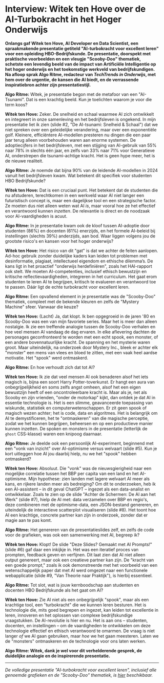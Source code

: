 # Interview: Witek ten Hove over de AI-Turbokracht in het Hoger Onderwijs

**Onlangs gaf Witek ten Hove, AI Developer en Data Scientist, een spraakmakende presentatie getiteld "AI-turbokracht voor excellent leren" voor een opleiding HBO-Bedrijfskunde. De presentatie, doorspekt met praktische voorbeelden en een vleugje "Scooby-Doo" thematiek, schetste een levendig beeld van de impact van Artificiële Intelligentie op het hoger onderwijs en het toekomstige werkveld van bedrijfskundigen. Na afloop sprak Algo Ritme, redacteur van _TechTrends in Onderwijs_, met hem over de urgentie, de kansen die AI biedt, en de verrassende inspiratiebron achter zijn presentatiestijl.**

**Algo Ritme:** Witek, je presentatie begon met de metafoor van een "AI-Tsunami". Dat is een krachtig beeld. Kun je toelichten waarom je voor die term koos?

**Witek ten Hove:** Zeker. De snelheid en schaal waarmee AI zich ontwikkelt en integreert in onze samenleving en het bedrijfsleven is ongekend. In mijn presentatie liet ik zien (slide #2, "De AI-tsunami: Snelheid & Schaal") dat we niet spreken over een geleidelijke verandering, maar over een exponentiële golf. Kleinere, efficiëntere AI-modellen presteren nu dingen die een paar jaar terug alleen voorbehouden waren aan enorme systemen. De adoptiecijfers in het bedrijfsleven, met een stijging van AI-gebruik van 55% naar 78% in slechts één jaar, en zelfs van 33% naar 71% voor Generatieve AI, onderstrepen die tsunami-achtige kracht. Het is geen hype meer, het is de nieuwe realiteit.

**Algo Ritme:** Je noemde dat bijna 90% van de leidende AI-modellen in 2024 vanuit het bedrijfsleven kwam. Wat betekent dit specifiek voor studenten HBO Bedrijfskunde?

**Witek ten Hove:** Dat is een cruciaal punt. Het betekent dat de studenten die nu afstuderen, terechtkomen in een werkveld waar AI niet langer een futuristisch concept is, maar een dagelijkse tool en een strategische factor. Ze moeten dus niet alleen weten wat AI _is_, maar vooral hoe ze het effectief en verantwoord kunnen _inzetten_. De relevantie is direct en de noodzaak voor AI-vaardigheden is acuut.

**Algo Ritme:** In je presentatie kwam ook de kloof tussen AI-adoptie door studenten (86%) en docenten (61%) enerzijds, en het formele AI-beleid bij instellingen (slechts 39%) anderzijds, aan bod. Waar liggen volgens jou de grootste risico's en kansen voor het hoger onderwijs?

**Witek ten Hove:** Het risico van dit "gat" is dat we achter de feiten aanlopen. Ad-hoc gebruik zonder duidelijke kaders kan leiden tot problemen met desinformatie, plagiaat, intellectueel eigendom en ethische dilemma’s. De kans ligt in het proactief "onderwijs herdefiniëren", zoals het HAI-rapport ook stelt. We moeten AI-competenties, inclusief ethisch bewustzijn en kritische reflectievaardigheden, integreren in het curriculum. Het gaat erom studenten te leren AI te begrijpen, kritisch te evalueren en verantwoord toe te passen. Dáár ligt de echte turbokracht voor excellent leren.

**Algo Ritme:** Een opvallend element in je presentatie was de "Scooby-Doo" thematiek, compleet met de bekende kleuren en zelfs de "Mystery Machine" sfeer. Vanwaar die keuze?

**Witek ten Hove:** (Lacht) Ja, dat klopt. Ik ben opgegroeid in de jaren '80 en Scooby-Doo was een van mijn favoriete series. Maar het is meer dan alleen nostalgie. Ik zie een treffende analogie tussen de Scooby-Doo verhalen en hoe veel mensen AI vandaag de dag ervaren. In elke aflevering dachten de personages geconfronteerd te worden met een echt spook, een monster, of een andere bovennatuurlijke kracht. De spanning en het mysterie waren groot. Maar uiteindelijk, na onderzoek door Mystery Inc., bleek er achter elk "monster" een mens van vlees en bloed te zitten, met een vaak heel aardse motivatie. Het "spook" werd ontmaskerd.

**Algo Ritme:** En hoe verhoudt zich dat tot AI?

**Witek ten Hove:** Ik zie dat veel mensen AI ook benaderen alsof het iets magisch is, bijna een soort Harry Potter-toverkunst. Er hangt een aura van onbegrijpelijkheid en soms zelfs angst omheen, alsof het een eigen bewustzijn heeft of een oncontroleerbare kracht is. Maar als je, net als Scooby en zijn vrienden, "onder de motorkap" kijkt, dan ontdek je dat AI in essentie technologie is. Het is een slimme, geavanceerde toepassing van wiskunde, statistiek en computerwetenschappen. Er zit geen spook of magisch wezen achter; het is code, data en algoritmes. Het is belangrijk om AI te demystificeren, het te "ontmaskeren" van die magische perceptie, zodat we het kunnen begrijpen, beheersen en op een productieve manier kunnen inzetten. De spoken en monsters in de presentatie (letterlijk de `ghost` CSS-klasse) waren een knipoog daarnaar.

**Algo Ritme:** Je deelde ook een persoonlijk AI-experiment, beginnend met een "vonk van inzicht" over AI-optimisme versus welvaart (slide #5). Kun je kort uitleggen hoe AI jou daarbij hielp, nu we het "spook" hebben ontmaskerd?

**Witek ten Hove:** Absoluut. Die "vonk" was de nieuwsgierigheid naar een mogelijke correlatie tussen het BBP per capita van een land en het AI-optimisme. Mijn hypothese: zien landen met lagere welvaart AI meer als kans, en rijkere landen meer als bedreiging? Om dit te onderzoeken, heb ik een AI-assistent – in dit geval ChatGPT – ingezet als een data-analist en ontwikkelaar. Zoals te zien op de slide "Achter de Schermen: De AI aan het Werk" (slide #7), hielp de AI met: data verzamelen over BBP en regio's, deze combineren met de optimisme-data, een JSON-bestand genereren, en uiteindelijk de interactieve scatterplot visualiseren (slide #8). Het toont hoe AI een krachtige, concrete partner kan zijn in onderzoek, zonder dat er magie aan te pas komt.

**Algo Ritme:** Het genereren van de presentatieslides zelf, en zelfs de code voor de grafieken, was ook een samenwerking met AI, begreep ik?

**Witek ten Hove:** Klopt! De slide "Deze Slides? Gemaakt met AI Prompts!" (slide #6) gaf daar een inkijkje in. Het was een iteratief proces van prompten, feedback geven en verfijnen. Dit laat zien dat AI niet alleen output genereert, maar ook een creatieve partner kan zijn. De "kracht van een goede prompt," zoals ik ook demonstreerde met het voorbeeld van een wetenschappelijk paper dat met AI werd omgezet naar een functionele webapplicatie (slide #9, "Van Theorie naar Praktijk"), is hierbij essentieel.

**Algo Ritme:** Tot slot, wat is jouw kernboodschap aan studenten en docenten HBO Bedrijfskunde als het gaat om AI?

**Witek ten Hove:** Zie AI niet als een onbegrijpelijk "spook", maar als een krachtige tool, een "turbokracht" die we kunnen leren besturen. Het is technologie die, mits goed begrepen en ingezet, kan leiden tot excellentie in leren, innoveren en het oplossen van complexe bedrijfskundige vraagstukken. De AI-revolutie is hier en nu. Het is aan ons – studenten, docenten, en instellingen – om de vaardigheden te ontwikkelen om deze technologie effectief en ethisch verantwoord te omarmen. De vraag is niet langer _of_ we AI gaan gebruiken, maar _hoe_ we het gaan meesteren. Laten we de "monsters" ontmaskeren en de technologie voor ons laten werken.

**Algo Ritme: Witek, dank je wel voor dit verhelderende gesprek, de duidelijke analogie en de inspirerende presentatie.**

---

_De volledige presentatie "AI-turbokracht voor excellent leren", inclusief alle genoemde grafieken en de "Scooby-Doo" thematiek, is [hier](link-naar-presentatie-uploaden-indien-gewenst) beschikbaar._
